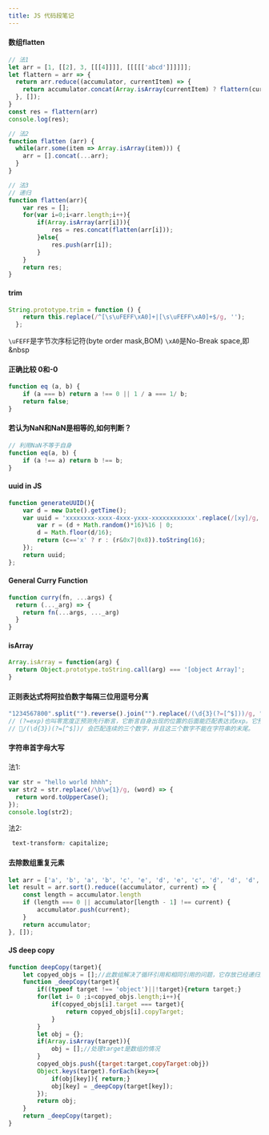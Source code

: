 ```yaml
---
title: JS 代码段笔记
---
```


#### 数组flatten

```javascript
// 法1
let arr = [1, [[2], 3, [[[4]]]], [[[[['abcd']]]]]];
let flattern = arr => {
  return arr.reduce((accumulator, currentItem) => {
    return accumulator.concat(Array.isArray(currentItem) ? flattern(currentItem) : currentItem);
  }, []);
}
const res = flattern(arr)
console.log(res);

// 法2
function flatten (arr) {
  while(arr.some(item => Array.isArray(item))) {
    arr = [].concat(...arr);
  }
}

// 法3
// 递归
function flatten(arr){
    var res = [];
    for(var i=0;i<arr.length;i++){
        if(Array.isArray(arr[i])){
            res = res.concat(flatten(arr[i]));
        }else{
            res.push(arr[i]);
        }
    }
    return res;
}
```

#### trim

```javascript
String.prototype.trim = function () {
    return this.replace(/^[\s\uFEFF\xA0]+|[\s\uFEFF\xA0]+$/g, '');
  };
```
`\uFEFF`是字节次序标记符(byte order mask,BOM)
`\xA0`是No-Break space,即&nbsp

#### 正确比较 0和-0

```javascript
function eq (a, b) {
    if (a === b) return a !== 0 || 1 / a === 1/ b;
    return false;
}
```

#### 若认为NaN和NaN是相等的,如何判断？

```javascript
// 利用NaN不等于自身
function eq(a, b) {
    if (a !== a) return b !== b;
}
```

#### uuid in JS

```javascript
function generateUUID(){
    var d = new Date().getTime();
    var uuid = 'xxxxxxxx-xxxx-4xxx-yxxx-xxxxxxxxxxxx'.replace(/[xy]/g, function(c) {
        var r = (d + Math.random()*16)%16 | 0;
        d = Math.floor(d/16);
        return (c=='x' ? r : (r&0x7|0x8)).toString(16);
    });
    return uuid;
};
```

#### General Curry Function

```javascript
function curry(fn, ...args) {
  return (..._arg) => {
    return fn(...args, ..._arg)
  }
}
```

#### isArray

```javascript
Array.isArray = function(arg) {
  return Object.prototype.toString.call(arg) === '[object Array]';
}
```

#### 正则表达式将阿拉伯数字每隔三位用逗号分离

```javascript
"1234567800".split("").reverse().join("").replace(/(\d{3}(?=[^$]))/g, "$1,").split("").reverse().join("");
// (?=exp)也叫零宽度正预测先行断言，它断言自身出现的位置的后面能匹配表达式exp。它预言自己出现的位置后面一定是exp,否则匹配失败。
// /(\d{3})(?=[^$])/ 会匹配连续的三个数字，并且这三个数字不能在字符串的末尾。
```

#### 字符串首字母大写

法1:

```javascript
var str = "hello world hhhh";
var str2 = str.replace(/\b\w{1}/g, (word) => {
  return word.toUpperCase();
});
console.log(str2);
```

法2:

```css
 text-transform: capitalize;
```

#### 去除数组重复元素

```javascript
let arr = ['a', 'b', 'a', 'b', 'c', 'e', 'd', 'e', 'c', 'd', 'd', 'd', 'd'];
let result = arr.sort().reduce((accumulator, current) => {
    const length = accumulator.length
    if (length === 0 || accumulator[length - 1] !== current) {
        accumulator.push(current);
    }
    return accumulator;
}, []);
```

#### JS deep copy

```javascript
function deepCopy(target){ 
    let copyed_objs = [];//此数组解决了循环引用和相同引用的问题，它存放已经递归到的目标对象
    function _deepCopy(target){ 
        if((typeof target !== 'object')||!target){return target;}
        for(let i= 0 ;i<copyed_objs.length;i++){
            if(copyed_objs[i].target === target){
                return copyed_objs[i].copyTarget;
            }
        }
        let obj = {};
        if(Array.isArray(target)){
            obj = [];//处理target是数组的情况 
        }
        copyed_objs.push({target:target,copyTarget:obj}) 
        Object.keys(target).forEach(key=>{ 
            if(obj[key]){ return;} 
            obj[key] = _deepCopy(target[key]);
        }); 
        return obj;
    } 
    return _deepCopy(target);
}
```